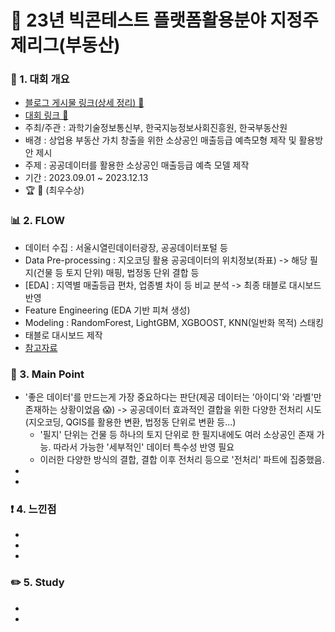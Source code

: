 # 📌 23년 빅콘테스트 플랫폼활용분야 지정주제리그(부동산)

### 📄 1. 대회 개요
  - [블로그 게시물 링크(상세 정리) 🔗]()
  - [대회 링크 🔗](https://bd.kma.go.kr/contest/info_05.do) 
  - 주최/주관 : 과학기술정보통신부, 한국지능정보사회진흥원, 한국부동산원
  - 배경 : 상업용 부동산 가치 창출을 위한 소상공인 매출등급 예측모형 제작 및 활용방안 제시
  - 주제 : 공공데이터를 활용한 소상공인 매출등급 예측 모델 제작
  - 기간 : 2023.09.01 ~ 2023.12.13
  - :trophy: 🥇 (최우수상)

### 📊  2. FLOW 
  - 데이터 수집 : 서울시열린데이터광장, 공공데이터포털 등
  - Data Pre-processing : 지오코딩 활용 공공데이터의 위치정보(좌표) -> 해당 필지(건물 등 토지 단위) 매핑, 법정동 단위 결합 등
  - [EDA] : 지역별 매출등급 편차, 업종별 차이 등 비교 분석 -> 최종 태블로 대시보드 반영
  - Feature Engineering (EDA 기반 피쳐 생성)
  - Modeling : RandomForest, LightGBM, XGBOOST, KNN(일반화 목적) 스태킹
  - 태블로 대시보드 제작
  - [참고자료](https://github.com/Lee-han-seok/Data-Competition/blob/main/%E2%98%85%5B23.12%5D%20%EB%B9%85%EC%BD%98%ED%85%8C%EC%8A%A4%ED%8A%B8%20%ED%94%8C%EB%9E%AB%ED%8F%BC%ED%99%9C%EC%9A%A9%EB%B6%84%EC%95%BC%20%EC%A7%80%EC%A0%95%EC%A3%BC%EC%A0%9C%EB%A6%AC%EA%B7%B8(%EB%B6%80%EB%8F%99%EC%82%B0)/%EC%9A%B0%EB%A6%AC4Lee_%EC%B5%9C%EC%A2%85%EB%B0%9C%ED%91%9C%EC%9E%90%EB%A3%8C.pdf)

### 🎯 3. Main Point
- '좋은 데이터'를 만드는게 가장 중요하다는 판단(제공 데이터는 '아이디'와 '라벨'만 존재하는 상황이었음 😱) -> 공공데이터 효과적인 결합을 위한 다양한 전처리 시도 (지오코딩, QGIS를 활용한 변환, 법정동 단위로 변환 등...) 
  - '필지' 단위는 건물 등 하나의 토지 단위로 한 필지내에도 여러 소상공인 존재 가능. 따라서 가능한 '세부적인' 데이터 특수성 반영 필요
  - 이러한 다양한 방식의 결합, 결합 이후 전처리 등으로 '전처리' 파트에 집중했음. 
-
-

### ❗ 4. 느낀점
-
-
-


### ✏️ 5. Study
-
-
